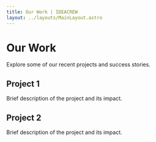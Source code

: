 ```yaml
---
title: Our Work | IDEACREW
layout: ../layouts/MainLayout.astro
---
```


# Our Work

Explore some of our recent projects and success stories.

## Project 1

Brief description of the project and its impact.

## Project 2

Brief description of the project and its impact.

